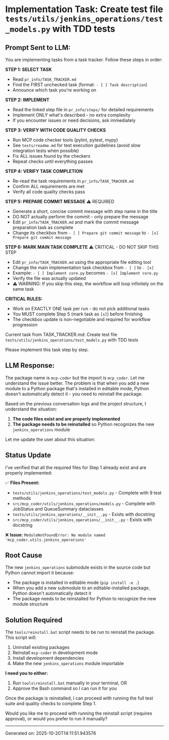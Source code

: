 # Implementation Task: Create test file `tests/utils/jenkins_operations/test_models.py` with TDD tests

## Prompt Sent to LLM:
You are implementing tasks from a task tracker. Follow these steps in order:

**STEP 1: SELECT TASK**
- Read `pr_info/TASK_TRACKER.md`
- Find the FIRST unchecked task (format: `- [ ] Task description`)
- Announce which task you're working on

**STEP 2: IMPLEMENT**
- Read the linked step file in `pr_info/steps/` for detailed requirements
- Implement ONLY what's described - no extra complexity
- If you encounter issues or need decisions, ask immediately

**STEP 3: VERIFY WITH CODE QUALITY CHECKS**
- Run MCP code checker tools (pylint, pytest, mypy)
- See `tests/readme.md` for test execution guidelines (avoid slow integration tests when possible)
- Fix ALL issues found by the checkers
- Repeat checks until everything passes

**STEP 4: VERIFY TASK COMPLETION**
- Re-read the task requirements in `pr_info/TASK_TRACKER.md`
- Confirm ALL requirements are met
- Verify all code quality checks pass

**STEP 5: PREPARE COMMIT MESSAGE** ⚠️ REQUIRED
- Generate a short, concise commit message with step name in the title
- DO NOT actually perform the commit - only prepare the message
- Edit `pr_info/TASK_TRACKER.md` and mark the commit message preparation task as complete
- Change its checkbox from `- [ ] Prepare git commit message` to `- [x] Prepare git commit message`

**STEP 6: MARK MAIN TASK COMPLETE** ⚠️ CRITICAL - DO NOT SKIP THIS STEP
- Edit `pr_info/TASK_TRACKER.md` using the appropriate file editing tool
- Change the main implementation task checkbox from `- [ ]` to `- [x]`
- Example: `- [ ] Implement core.py` becomes `- [x] Implement core.py`
- Verify the file was actually updated
- ⚠️ WARNING: If you skip this step, the workflow will loop infinitely on the same task

**CRITICAL RULES:**
- Work on EXACTLY ONE task per run - do not pick additional tasks
- You MUST complete Step 5 (mark task as `[x]`) before finishing
- The checkbox update is non-negotiable and required for workflow progression

Current task from TASK_TRACKER.md: Create test file `tests/utils/jenkins_operations/test_models.py` with TDD tests

Please implement this task step by step.

## LLM Response:
The package name is `mcp-coder` but the import is `mcp_coder`. Let me understand the issue better. The problem is that when you add a new module to a Python package that's installed in editable mode, Python doesn't automatically detect it - you need to reinstall the package. 

Based on the previous conversation logs and the project structure, I understand the situation:

1. **The code files exist and are properly implemented**
2. **The package needs to be reinstalled** so Python recognizes the new `jenkins_operations` module

Let me update the user about this situation:

## Status Update

I've verified that all the required files for Step 1 already exist and are properly implemented:

✅ **Files Present:**
- `tests/utils/jenkins_operations/test_models.py` - Complete with 9 test methods
- `src/mcp_coder/utils/jenkins_operations/models.py` - Complete with JobStatus and QueueSummary dataclasses
- `tests/utils/jenkins_operations/__init__.py` - Exists with docstring
- `src/mcp_coder/utils/jenkins_operations/__init__.py` - Exists with docstring

❌ **Issue:** `ModuleNotFoundError: No module named 'mcp_coder.utils.jenkins_operations'`

## Root Cause

The new `jenkins_operations` submodule exists in the source code but Python cannot import it because:
- The package is installed in editable mode (`pip install -e .`)
- When you add a new submodule to an editable-installed package, Python doesn't automatically detect it
- The package needs to be reinstalled for Python to recognize the new module structure

## Solution Required

The `tools/reinstall.bat` script needs to be run to reinstall the package. This script will:
1. Uninstall existing packages  
2. Reinstall `mcp-coder` in development mode  
3. Install development dependencies  
4. Make the new `jenkins_operations` module importable

**I need you to either:**
1. Run `tools\reinstall.bat` manually in your terminal, OR
2. Approve the Bash command so I can run it for you

Once the package is reinstalled, I can proceed with running the full test suite and quality checks to complete Step 1.

Would you like me to proceed with running the reinstall script (requires approval), or would you prefer to run it manually?

---
Generated on: 2025-10-20T14:11:51.943576